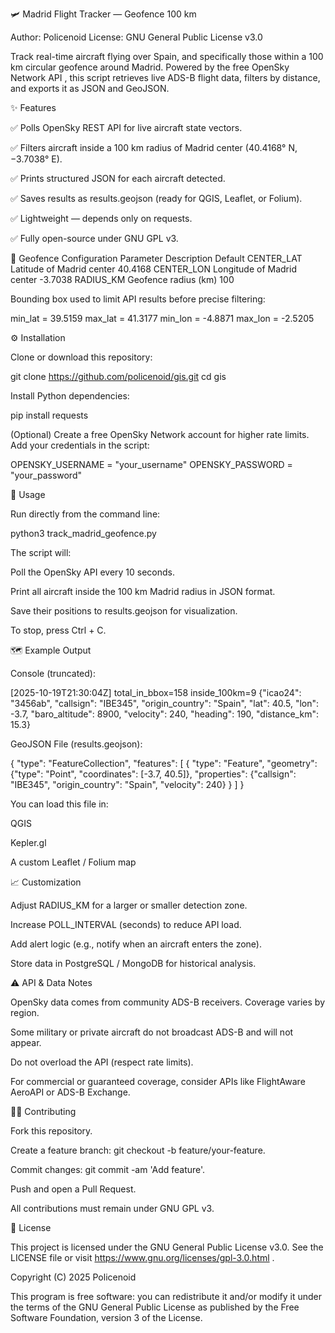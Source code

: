 🛩️ Madrid Flight Tracker — Geofence 100 km

Author: Policenoid
License: GNU General Public License v3.0

Track real-time aircraft flying over Spain, and specifically those within a 100 km circular geofence around Madrid.
Powered by the free OpenSky Network API
, this script retrieves live ADS-B flight data, filters by distance, and exports it as JSON and GeoJSON.

✨ Features

✅ Polls OpenSky REST API for live aircraft state vectors.

✅ Filters aircraft inside a 100 km radius of Madrid center (40.4168° N, −3.7038° E).

✅ Prints structured JSON for each aircraft detected.

✅ Saves results as results.geojson (ready for QGIS, Leaflet, or Folium).

✅ Lightweight — depends only on requests.

✅ Fully open-source under GNU GPL v3.

🧭 Geofence Configuration
Parameter	Description	Default
CENTER_LAT	Latitude of Madrid center	40.4168
CENTER_LON	Longitude of Madrid center	-3.7038
RADIUS_KM	Geofence radius (km)	100

Bounding box used to limit API results before precise filtering:

min_lat = 39.5159
max_lat = 41.3177
min_lon = -4.8871
max_lon = -2.5205

⚙️ Installation

Clone or download this repository:

git clone https://github.com/policenoid/gis.git
cd gis


Install Python dependencies:

pip install requests


(Optional) Create a free OpenSky Network
 account for higher rate limits.
Add your credentials in the script:

OPENSKY_USERNAME = "your_username"
OPENSKY_PASSWORD = "your_password"

🚀 Usage

Run directly from the command line:

python3 track_madrid_geofence.py


The script will:

Poll the OpenSky API every 10 seconds.

Print all aircraft inside the 100 km Madrid radius in JSON format.

Save their positions to results.geojson for visualization.

To stop, press Ctrl + C.

🗺️ Example Output

Console (truncated):

[2025-10-19T21:30:04Z] total_in_bbox=158 inside_100km=9
{"icao24": "3456ab", "callsign": "IBE345", "origin_country": "Spain", "lat": 40.5, "lon": -3.7, "baro_altitude": 8900, "velocity": 240, "heading": 190, "distance_km": 15.3}


GeoJSON File (results.geojson):

{
  "type": "FeatureCollection",
  "features": [
    {
      "type": "Feature",
      "geometry": {"type": "Point", "coordinates": [-3.7, 40.5]},
      "properties": {"callsign": "IBE345", "origin_country": "Spain", "velocity": 240}
    }
  ]
}


You can load this file in:

QGIS

Kepler.gl

A custom Leaflet / Folium map

📈 Customization

Adjust RADIUS_KM for a larger or smaller detection zone.

Increase POLL_INTERVAL (seconds) to reduce API load.

Add alert logic (e.g., notify when an aircraft enters the zone).

Store data in PostgreSQL / MongoDB for historical analysis.

⚠️ API & Data Notes

OpenSky data comes from community ADS-B receivers. Coverage varies by region.

Some military or private aircraft do not broadcast ADS-B and will not appear.

Do not overload the API (respect rate limits).

For commercial or guaranteed coverage, consider APIs like FlightAware AeroAPI or ADS-B Exchange.

🧑‍💻 Contributing

Fork this repository.

Create a feature branch: git checkout -b feature/your-feature.

Commit changes: git commit -am 'Add feature'.

Push and open a Pull Request.

All contributions must remain under GNU GPL v3.

📜 License

This project is licensed under the GNU General Public License v3.0.
See the LICENSE
 file or visit https://www.gnu.org/licenses/gpl-3.0.html
.

Copyright (C) 2025  Policenoid

This program is free software: you can redistribute it and/or modify
it under the terms of the GNU General Public License as published by
the Free Software Foundation, version 3 of the License.
